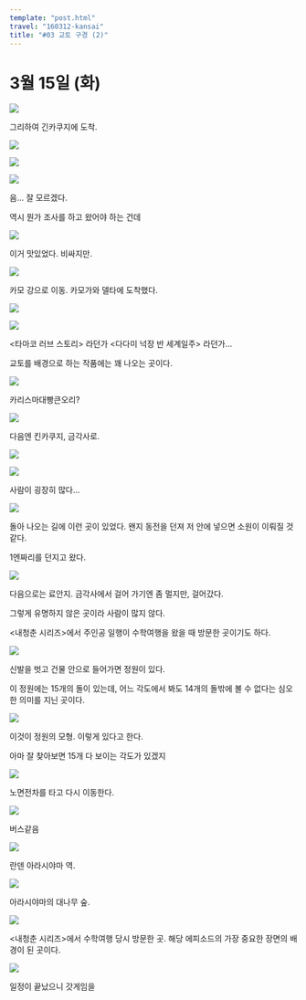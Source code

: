 ```yaml
---
template: "post.html"
travel: "160312-kansai"
title: "#03 교토 구경 (2)"
---
```


# 3월 15일 (화)

![](/160312-kansai/02_28.jpg)

그리하여 긴카쿠지에 도착.

![](/160312-kansai/02_29.jpg)

![](/160312-kansai/02_30.jpg)

![](/160312-kansai/02_31.jpg)

음... 잘 모르겠다.

역시 뭔가 조사를 하고 왔어야 하는 건데

![](/160312-kansai/02_32.jpg)

이거 맛있었다. 비싸지만.

![](/160312-kansai/02_33.jpg)

카모 강으로 이동. 카모가와 델타에 도착했다.

![](/160312-kansai/02_34.jpg)

![](/160312-kansai/02_35.jpg)

<타마코 러브 스토리> 라던가 <다다미 넉장 반 세계일주> 라던가...

교토를 배경으로 하는 작품에는 꽤 나오는 곳이다.

![](/160312-kansai/02_36.jpg)

카리스마대빵큰오리?

![](/160312-kansai/02_37.jpg)

다음엔 킨카쿠지, 금각사로.

![](/160312-kansai/02_38.jpg)

![](/160312-kansai/02_39.jpg)

사람이 굉장히 많다...

![](/160312-kansai/02_40.jpg)

돌아 나오는 길에 이런 곳이 있었다.
왠지 동전을 던져 저 안에 넣으면 소원이 이뤄질 것 같다.

1엔짜리를 던지고 왔다.

![](/160312-kansai/02_42.jpg)

다음으로는 료안지. 금각사에서 걸어 가기엔 좀 멀지만, 걸어갔다.

그렇게 유명하지 않은 곳이라 사람이 많지 않다.

<내청춘 시리즈>에서 주인공 일행이 수학여행을 왔을 때 방문한 곳이기도 하다.

![](/160312-kansai/02_43.jpg)

신발을 벗고 건물 안으로 들어가면 정원이 있다.

이 정원에는 15개의 돌이 있는데, 어느 각도에서 봐도 14개의 돌밖에 볼 수 없다는 심오한 의미를 지닌 곳이다.

![](/160312-kansai/02_44.jpg)

이것이 정원의 모형. 이렇게 있다고 한다.

아마 잘 찾아보면 15개 다 보이는 각도가 있겠지

![](/160312-kansai/02_45.jpg)

노면전차를 타고 다시 이동한다.

![](/160312-kansai/02_46.jpg)

버스같음

![](/160312-kansai/02_47.jpg)

란덴 아라시야마 역.

![](/160312-kansai/02_48.jpg)

아라시야마의 대나무 숲.

![](/160312-kansai/02_49.jpg)

<내청춘 시리즈>에서 수학여행 당시 방문한 곳. 해당 에피소드의 가장 중요한 장면의 배경이 된 곳이다.

![](/160312-kansai/02_50.jpg)

일정이 끝났으니 갓게임을
